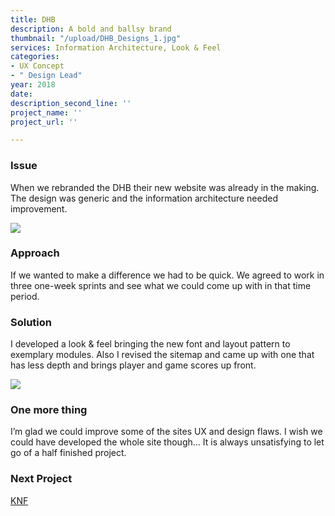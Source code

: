```yaml
---
title: DHB
description: A bold and ballsy brand
thumbnail: "/upload/DHB_Designs_1.jpg"
services: Information Architecture, Look & Feel
categories:
- UX Concept
- " Design Lead"
year: 2018
date: 
description_second_line: ''
project_name: ''
project_url: ''

---
```

### Issue

When we rebranded the DHB their new website was already in the making. The design was generic and the information architecture needed improvement.

![](/upload/DHB_Designs_2.jpg)

### Approach

<p class="einleser">If we wanted to make a difference we had to be quick. We agreed to work in three one-week sprints and see what we could come up with in that time period.</p>

### Solution

I developed a look & feel bringing the new font and layout pattern to exemplary modules. Also I revised the sitemap and came up with one that has less depth and brings player and game scores up front.

![](/upload/DHB_Designs_4.jpg)

### One more thing

I’m glad we could improve some of the sites UX and design flaws. I wish we could have developed the whole site though… It is always unsatisfying to let go of a half finished project.

### **Next Project**

[KNF](/works/knf.html)